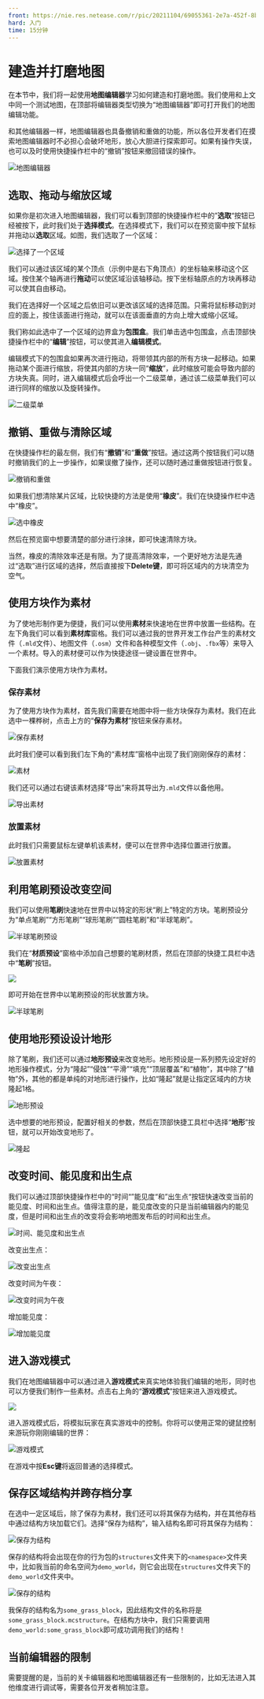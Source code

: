 ```yaml
---
front: https://nie.res.netease.com/r/pic/20211104/69055361-2e7a-452f-8b1a-f23e1262a03a.jpg
hard: 入门
time: 15分钟
---
```


# 建造并打磨地图

在本节中，我们将一起使用**地图编辑器**学习如何建造和打磨地图。我们使用和上文中同一个测试地图，在顶部将编辑器类型切换为“地图编辑器”即可打开我们的地图编辑功能。

和其他编辑器一样，地图编辑器也具备撤销和重做的功能，所以各位开发者们在摸索地图编辑器时不必担心会破坏地形，放心大胆进行探索即可。如果有操作失误，也可以及时使用快捷操作栏中的“撤销”按钮来撤回错误的操作。

![地图编辑器](./images/5.3_map_editor.png)

## 选取、拖动与缩放区域

如果你是初次进入地图编辑器，我们可以看到顶部的快捷操作栏中的”**选取**“按钮已经被按下，此时我们处于**选择模式**。在选择模式下，我们可以在预览窗中按下鼠标并拖动以**选取**区域。如图，我们选取了一个区域：

![选择了一个区域](./images/5.3_map_editor_region_selected.png)

我们可以通过该区域的某个顶点（示例中是右下角顶点）的坐标轴来移动这个区域。按住某个轴再进行**拖动**可以使区域沿该轴移动。按下坐标轴原点的方块再移动可以使其自由移动。

我们在选择好一个区域之后依旧可以更改该区域的选择范围。只需将鼠标移动到对应的面上，按住该面进行拖动，就可以在该面垂直的方向上增大或缩小区域。

我们称如此选中了一个区域的边界盒为**包围盒**。我们单击选中包围盒，点击顶部快捷操作栏中的“**编辑**”按钮，可以使其进入**编辑模式**。

编辑模式下的包围盒如果再次进行拖动，将带领其内部的所有方块一起移动。如果拖动某个面进行缩放，将使其内部的方块一同“**缩放**”，此时缩放可能会导致内部的方块失真。同时，进入编辑模式后会呼出一个二级菜单，通过该二级菜单我们可以进行同样的缩放以及旋转操作。

![二级菜单](./images/5.3_edit_menu.png)

## 撤销、重做与清除区域

在快捷操作栏的最左侧，我们有“**撤销**”和“**重做**”按钮。通过这两个按钮我们可以随时撤销我们的上一步操作，如果误撤了操作，还可以随时通过重做按钮进行恢复。

![撤销和重做](./images/5.3_undo_and_redo.png)

如果我们想清除某片区域，比较快捷的方法是使用“**橡皮**”。我们在快捷操作栏中选中“橡皮”。

![选中橡皮](./images/5.3_erase.png)

然后在预览窗中想要清楚的部分进行涂抹，即可快速清除方块。

当然，橡皮的清除效率还是有限。为了提高清除效率，一个更好地方法是先通过“选取”进行区域的选择，然后直接按下**Delete键**，即可将区域内的方块清空为空气。

## 使用方块作为素材

为了使地形制作更为便捷，我们可以使用**素材**来快速地在世界中放置一些结构。在左下角我们可以看到**素材库**窗格。我们可以通过我的世界开发工作台产生的素材文件（`.mld`文件）、地图文件（`.osm`）文件和各种模型文件（`.obj`、`.fbx`等）来导入一个素材。导入的素材便可以作为快捷途径一键设置在世界中。

下面我们演示使用方块作为素材。

### 保存素材

为了使用方块作为素材，首先我们需要在地图中将一些方块保存为素材。我们在此选中一棵桦树，点击上方的“**保存为素材**”按钮来保存素材。

![保存素材](./images/5.3_pumpkin_material.png)

此时我们便可以看到我们左下角的“素材库”窗格中出现了我们刚刚保存的素材：

![素材](./images/5.3_material_saved.png)

我们还可以通过右键该素材选择“导出”来将其导出为`.mld`文件以备他用。

![导出素材](./images/5.3_material_export.png)

### 放置素材

此时我们只需要鼠标左键单机该素材，便可以在世界中选择位置进行放置。

![放置素材](./images/5.3_pumpkin_set.png)

## 利用笔刷预设改变空间

我们可以使用**笔刷**快速地在世界中以特定的形状“刷上”特定的方块。笔刷预设分为“单点笔刷”“方形笔刷”“球形笔刷”“圆柱笔刷”和“半球笔刷”。

![半球笔刷预设](./images/5.3_brush_preset.png)

我们在“**材质预设**”窗格中添加自己想要的笔刷材质，然后在顶部的快捷工具栏中选中“**笔刷**”按钮。

![](./images/5.3_brush.png)

即可开始在世界中以笔刷预设的形状放置方块。

![半球笔刷](./images/5.3_semisphere.png)

## 使用地形预设设计地形

除了笔刷，我们还可以通过**地形预设**来改变地形。地形预设是一系列预先设定好的地形操作模式，分为“隆起”“侵蚀”“平滑”“填充”“顶层覆盖”和“植物”，其中除了“植物”外，其他的都是单纯的对地形进行操作，比如“隆起”就是让指定区域内的方块隆起1格。

![地形预设](./images/5.3_terrain_preset.png)

选中想要的地形预设，配置好相关的参数，然后在顶部快捷工具栏中选择“**地形**”按钮，就可以开始改变地形了。

![隆起](./images/5.3_bump.png)

## 改变时间、能见度和出生点

我们可以通过顶部快捷操作栏中的“时间“”能见度“和”出生点“按钮快速改变当前的能见度、时间和出生点。值得注意的是，能见度改变的只是当前编辑器内的能见度，但是时间和出生点的改变将会影响地图发布后的时间和出生点。

![时间、能见度和出生点](./images/5.3_spawn_point_time_and_render_distance.png)

改变出生点：

![改变出生点](./images/5.3_change_spawn_point.png)

改变时间为午夜：

![改变时间为午夜](./images/5.3_change_time.png)

增加能见度：

![增加能见度](./images/5.3_change_render_distance.png)

## 进入游戏模式

我们在地图编辑器中可以通过进入**游戏模式**来真实地体验我们编辑的地形，同时也可以方便我们制作一些素材。点击右上角的“**游戏模式**”按钮来进入游戏模式。

![](./images/5.3_gaming_mode.png)

进入游戏模式后，将模拟玩家在真实游戏中的控制。你将可以使用正常的键鼠控制来游玩你刚刚编辑的世界：

![游戏模式](./images/5.3_in_gaming_mode.png)

在游戏中按**Esc键**将返回普通的选择模式。

## 保存区域结构并跨存档分享

在选中一定区域后，除了保存为素材，我们还可以将其保存为结构，并在其他存档中通过结构方块加载它们。选择“保存为结构”，输入结构名即可将其保存为结构：

![保存为结构](./images/5.3_save_as_structure.png)

保存的结构将会出现在你的行为包的`structures`文件夹下的`<namespace>`文件夹中，比如我当前的命名空间为`demo_world`，则它会出现在`structures`文件夹下的`demo_world`文件夹中。

![保存的结构](./images/5.3_saved_structure.png)

我保存的结构名为`some_grass_block`，因此结构文件的名称将是`some_grass_block.mcstructure`。在结构方块中，我们只需要调用`demo_world:some_grass_block`即可成功调用我们的结构！

## 当前编辑器的限制

需要提醒的是，当前的关卡编辑器和地图编辑器还有一些限制的，比如无法进入其他维度进行调试等，需要各位开发者稍加注意。

